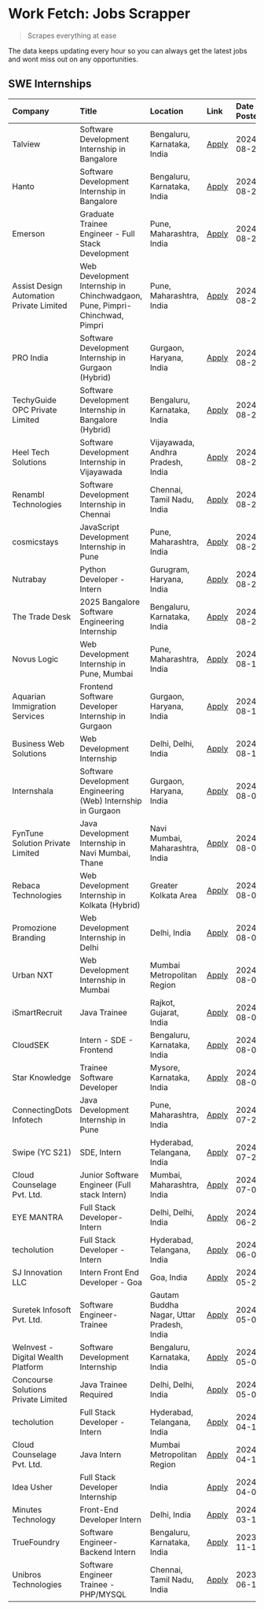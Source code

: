 # Work Fetch: Jobs Scrapper
> Scrapes everything at ease

The data keeps updating every hour so you can always get the latest jobs and wont miss out on any opportunities.

## SWE Internships
<!--START_SECTION:workfetch-->
| Company                                  | Title                                                                       | Location                                  | Link                                                                                                                                                                                                                                                                                                                 | Date Posted   |
|:-----------------------------------------|:----------------------------------------------------------------------------|:------------------------------------------|:---------------------------------------------------------------------------------------------------------------------------------------------------------------------------------------------------------------------------------------------------------------------------------------------------------------------|:--------------|
| Talview                                  | Software Development Internship in Bangalore                                | Bengaluru, Karnataka, India               | [Apply](https://in.linkedin.com/jobs/view/software-development-internship-in-bangalore-at-talview-4012997749?position=5&pageNum=0&refId=AFtTeZccLkhKIoVYK4M1mA%3D%3D&trackingId=3CghaJ%2FmiPGD7wgy3N7LeQ%3D%3D&trk=public_jobs_jserp-result_search-card)                                                             | 2024-08-29    |
| Hanto                                    | Software Development Internship in Bangalore                                | Bengaluru, Karnataka, India               | [Apply](https://in.linkedin.com/jobs/view/software-development-internship-in-bangalore-at-hanto-4013200427?position=12&pageNum=0&refId=AFtTeZccLkhKIoVYK4M1mA%3D%3D&trackingId=7lxUIbaWe%2BF07%2BPtLKPagw%3D%3D&trk=public_jobs_jserp-result_search-card)                                                            | 2024-08-29    |
| Emerson                                  | Graduate Trainee Engineer - Full Stack Development                          | Pune, Maharashtra, India                  | [Apply](https://in.linkedin.com/jobs/view/graduate-trainee-engineer-full-stack-development-at-emerson-4012695874?position=57&pageNum=0&refId=AFtTeZccLkhKIoVYK4M1mA%3D%3D&trackingId=6aocSSa1coykoQQj7BeuMA%3D%3D&trk=public_jobs_jserp-result_search-card)                                                          | 2024-08-29    |
| Assist Design Automation Private Limited | Web Development Internship in Chinchwadgaon, Pune, Pimpri-Chinchwad, Pimpri | Pune, Maharashtra, India                  | [Apply](https://in.linkedin.com/jobs/view/web-development-internship-in-chinchwadgaon-pune-pimpri-chinchwad-pimpri-at-assist-design-automation-private-limited-4010147193?position=58&pageNum=0&refId=AFtTeZccLkhKIoVYK4M1mA%3D%3D&trackingId=oRTkrUeLVIPtAOeTFixGsg%3D%3D&trk=public_jobs_jserp-result_search-card) | 2024-08-28    |
| PRO India                                | Software Development Internship in Gurgaon (Hybrid)                         | Gurgaon, Haryana, India                   | [Apply](https://in.linkedin.com/jobs/view/software-development-internship-in-gurgaon-hybrid-at-pro-india-4009587664?position=37&pageNum=0&refId=AFtTeZccLkhKIoVYK4M1mA%3D%3D&trackingId=dk8eran%2FEQaRrQ6%2BGMlwPw%3D%3D&trk=public_jobs_jserp-result_search-card)                                                   | 2024-08-24    |
| TechyGuide OPC Private Limited           | Software Development Internship in Bangalore (Hybrid)                       | Bengaluru, Karnataka, India               | [Apply](https://in.linkedin.com/jobs/view/software-development-internship-in-bangalore-hybrid-at-techyguide-opc-private-limited-4009591646?position=44&pageNum=0&refId=AFtTeZccLkhKIoVYK4M1mA%3D%3D&trackingId=3d%2B8%2By1VWVOI2OxZzWxGBA%3D%3D&trk=public_jobs_jserp-result_search-card)                            | 2024-08-24    |
| Heel Tech Solutions                      | Software Development Internship in Vijayawada                               | Vijayawada, Andhra Pradesh, India         | [Apply](https://in.linkedin.com/jobs/view/software-development-internship-in-vijayawada-at-heel-tech-solutions-4007906692?position=30&pageNum=0&refId=AFtTeZccLkhKIoVYK4M1mA%3D%3D&trackingId=nyX3bjIGl5XuagtMT8CpmA%3D%3D&trk=public_jobs_jserp-result_search-card)                                                 | 2024-08-22    |
| Renambl Technologies                     | Software Development Internship in Chennai                                  | Chennai, Tamil Nadu, India                | [Apply](https://in.linkedin.com/jobs/view/software-development-internship-in-chennai-at-renambl-technologies-4007910299?position=40&pageNum=0&refId=AFtTeZccLkhKIoVYK4M1mA%3D%3D&trackingId=DzGlRLdrar0iABYwl6dTHQ%3D%3D&trk=public_jobs_jserp-result_search-card)                                                   | 2024-08-22    |
| cosmicstays                              | JavaScript Development Internship in Pune                                   | Pune, Maharashtra, India                  | [Apply](https://in.linkedin.com/jobs/view/javascript-development-internship-in-pune-at-cosmicstays-4007904825?position=50&pageNum=0&refId=AFtTeZccLkhKIoVYK4M1mA%3D%3D&trackingId=%2F3nIm9ek1hl19fpbg2u%2FKA%3D%3D&trk=public_jobs_jserp-result_search-card)                                                         | 2024-08-22    |
| Nutrabay                                 | Python Developer - Intern                                                   | Gurugram, Haryana, India                  | [Apply](https://in.linkedin.com/jobs/view/python-developer-intern-at-nutrabay-4003909226?position=36&pageNum=0&refId=AFtTeZccLkhKIoVYK4M1mA%3D%3D&trackingId=fDX%2FtjS4wmkVZGS8spDwLA%3D%3D&trk=public_jobs_jserp-result_search-card)                                                                                | 2024-08-21    |
| The Trade Desk                           | 2025 Bangalore Software Engineering Internship                              | Bengaluru, Karnataka, India               | [Apply](https://in.linkedin.com/jobs/view/2025-bangalore-software-engineering-internship-at-the-trade-desk-3987456531?position=9&pageNum=0&refId=AFtTeZccLkhKIoVYK4M1mA%3D%3D&trackingId=SDdKnobOYHp9wHHasHWTaQ%3D%3D&trk=public_jobs_jserp-result_search-card)                                                      | 2024-08-20    |
| Novus Logic                              | Web Development Internship in Pune, Mumbai                                  | Pune, Maharashtra, India                  | [Apply](https://in.linkedin.com/jobs/view/web-development-internship-in-pune-mumbai-at-novus-logic-4003713081?position=39&pageNum=0&refId=AFtTeZccLkhKIoVYK4M1mA%3D%3D&trackingId=gMDAAGFlVYHvOOXTKirRXw%3D%3D&trk=public_jobs_jserp-result_search-card)                                                             | 2024-08-17    |
| Aquarian Immigration Services            | Frontend Software Developer Internship in Gurgaon                           | Gurgaon, Haryana, India                   | [Apply](https://in.linkedin.com/jobs/view/frontend-software-developer-internship-in-gurgaon-at-aquarian-immigration-services-4003119832?position=60&pageNum=0&refId=AFtTeZccLkhKIoVYK4M1mA%3D%3D&trackingId=1TazZNJ7fM8M4TWyZyLIaQ%3D%3D&trk=public_jobs_jserp-result_search-card)                                   | 2024-08-16    |
| Business Web Solutions                   | Web Development Internship                                                  | Delhi, Delhi, India                       | [Apply](https://in.linkedin.com/jobs/view/web-development-internship-at-business-web-solutions-3997105289?position=54&pageNum=0&refId=AFtTeZccLkhKIoVYK4M1mA%3D%3D&trackingId=VGe6om1mG7YiuVWGgN5tww%3D%3D&trk=public_jobs_jserp-result_search-card)                                                                 | 2024-08-10    |
| Internshala                              | Software Development Engineering (Web) Internship in Gurgaon                | Gurgaon, Haryana, India                   | [Apply](https://in.linkedin.com/jobs/view/software-development-engineering-web-internship-in-gurgaon-at-internshala-3997620471?position=3&pageNum=0&refId=AFtTeZccLkhKIoVYK4M1mA%3D%3D&trackingId=xDb52hiz7zrSA17FxurqBg%3D%3D&trk=public_jobs_jserp-result_search-card)                                             | 2024-08-09    |
| FynTune Solution Private Limited         | Java Development Internship in Navi Mumbai, Thane                           | Navi Mumbai, Maharashtra, India           | [Apply](https://in.linkedin.com/jobs/view/java-development-internship-in-navi-mumbai-thane-at-fyntune-solution-private-limited-3997617373?position=17&pageNum=0&refId=AFtTeZccLkhKIoVYK4M1mA%3D%3D&trackingId=ioiT0%2F2gBhwwiEVdYepYlA%3D%3D&trk=public_jobs_jserp-result_search-card)                               | 2024-08-09    |
| Rebaca Technologies                      | Web Development Internship in Kolkata (Hybrid)                              | Greater Kolkata Area                      | [Apply](https://in.linkedin.com/jobs/view/web-development-internship-in-kolkata-hybrid-at-rebaca-technologies-3997621369?position=35&pageNum=0&refId=AFtTeZccLkhKIoVYK4M1mA%3D%3D&trackingId=EiuRQuvynrhn8hI%2F0mjwjg%3D%3D&trk=public_jobs_jserp-result_search-card)                                                | 2024-08-09    |
| Promozione Branding                      | Web Development Internship in Delhi                                         | Delhi, India                              | [Apply](https://in.linkedin.com/jobs/view/web-development-internship-in-delhi-at-promozione-branding-3995559880?position=24&pageNum=0&refId=AFtTeZccLkhKIoVYK4M1mA%3D%3D&trackingId=Hu0%2FFw71SCeTW2rY%2BKm46g%3D%3D&trk=public_jobs_jserp-result_search-card)                                                       | 2024-08-07    |
| Urban NXT                                | Web Development Internship in Mumbai                                        | Mumbai Metropolitan Region                | [Apply](https://in.linkedin.com/jobs/view/web-development-internship-in-mumbai-at-urban-nxt-3995561641?position=55&pageNum=0&refId=AFtTeZccLkhKIoVYK4M1mA%3D%3D&trackingId=HKxOEMai7yqEMkefduXq2Q%3D%3D&trk=public_jobs_jserp-result_search-card)                                                                    | 2024-08-07    |
| iSmartRecruit                            | Java Trainee                                                                | Rajkot, Gujarat, India                    | [Apply](https://in.linkedin.com/jobs/view/java-trainee-at-ismartrecruit-3992301825?position=29&pageNum=0&refId=AFtTeZccLkhKIoVYK4M1mA%3D%3D&trackingId=cBdPrPXksRgXSbk5fdScXg%3D%3D&trk=public_jobs_jserp-result_search-card)                                                                                        | 2024-08-06    |
| CloudSEK                                 | Intern - SDE - Frontend                                                     | Bengaluru, Karnataka, India               | [Apply](https://in.linkedin.com/jobs/view/intern-sde-frontend-at-cloudsek-3991574495?position=21&pageNum=0&refId=AFtTeZccLkhKIoVYK4M1mA%3D%3D&trackingId=VfTi0Bf%2BPO8wgmxecUAvHw%3D%3D&trk=public_jobs_jserp-result_search-card)                                                                                    | 2024-08-02    |
| Star Knowledge                           | Trainee Software Developer                                                  | Mysore, Karnataka, India                  | [Apply](https://in.linkedin.com/jobs/view/trainee-software-developer-at-star-knowledge-3991516161?position=49&pageNum=0&refId=AFtTeZccLkhKIoVYK4M1mA%3D%3D&trackingId=2O3MWwo7jovqVId6PNRTCQ%3D%3D&trk=public_jobs_jserp-result_search-card)                                                                         | 2024-08-02    |
| ConnectingDots Infotech                  | Java Development Internship in Pune                                         | Pune, Maharashtra, India                  | [Apply](https://in.linkedin.com/jobs/view/java-development-internship-in-pune-at-connectingdots-infotech-3983314097?position=38&pageNum=0&refId=AFtTeZccLkhKIoVYK4M1mA%3D%3D&trackingId=G3qdKvmybbeLPuZact5n1Q%3D%3D&trk=public_jobs_jserp-result_search-card)                                                       | 2024-07-26    |
| Swipe (YC S21)                           | SDE, Intern                                                                 | Hyderabad, Telangana, India               | [Apply](https://in.linkedin.com/jobs/view/sde-intern-at-swipe-yc-s21-3980368092?position=53&pageNum=0&refId=AFtTeZccLkhKIoVYK4M1mA%3D%3D&trackingId=2XY95kJYWCxG%2FsG%2FiHOkyQ%3D%3D&trk=public_jobs_jserp-result_search-card)                                                                                       | 2024-07-22    |
| Cloud Counselage Pvt. Ltd.               | Junior Software Engineer (Full stack Intern)                                | Mumbai, Maharashtra, India                | [Apply](https://in.linkedin.com/jobs/view/junior-software-engineer-full-stack-intern-at-cloud-counselage-pvt-ltd-3967725851?position=19&pageNum=0&refId=AFtTeZccLkhKIoVYK4M1mA%3D%3D&trackingId=yuhTX4%2Fitq%2Bp1VnjNVb4yQ%3D%3D&trk=public_jobs_jserp-result_search-card)                                           | 2024-07-09    |
| EYE MANTRA                               | Full Stack Developer- Intern                                                | Delhi, Delhi, India                       | [Apply](https://in.linkedin.com/jobs/view/full-stack-developer-intern-at-eye-mantra-3960988037?position=48&pageNum=0&refId=AFtTeZccLkhKIoVYK4M1mA%3D%3D&trackingId=oIN7E25vo1f8aecdUE9ZRQ%3D%3D&trk=public_jobs_jserp-result_search-card)                                                                            | 2024-06-28    |
| techolution                              | Full Stack Developer - Intern                                               | Hyderabad, Telangana, India               | [Apply](https://in.linkedin.com/jobs/view/full-stack-developer-intern-at-techolution-3947911862?position=51&pageNum=0&refId=AFtTeZccLkhKIoVYK4M1mA%3D%3D&trackingId=RUfwoVwHnANSm6I%2Fo37pww%3D%3D&trk=public_jobs_jserp-result_search-card)                                                                         | 2024-06-06    |
| SJ Innovation LLC                        | Intern Front End Developer - Goa                                            | Goa, India                                | [Apply](https://in.linkedin.com/jobs/view/intern-front-end-developer-goa-at-sj-innovation-llc-3931678611?position=15&pageNum=0&refId=AFtTeZccLkhKIoVYK4M1mA%3D%3D&trackingId=7aXtpogU3Fr5GZ0Zo1aVdA%3D%3D&trk=public_jobs_jserp-result_search-card)                                                                  | 2024-05-24    |
| Suretek Infosoft Pvt. Ltd.               | Software Engineer-Trainee                                                   | Gautam Buddha Nagar, Uttar Pradesh, India | [Apply](https://in.linkedin.com/jobs/view/software-engineer-trainee-at-suretek-infosoft-pvt-ltd-3916999948?position=41&pageNum=0&refId=AFtTeZccLkhKIoVYK4M1mA%3D%3D&trackingId=MtlBrOkACN%2BjB0EvgF3JKA%3D%3D&trk=public_jobs_jserp-result_search-card)                                                              | 2024-05-04    |
| WeInvest - Digital Wealth Platform       | Software Development Internship                                             | Bengaluru, Karnataka, India               | [Apply](https://in.linkedin.com/jobs/view/software-development-internship-at-weinvest-digital-wealth-platform-3912867225?position=2&pageNum=0&refId=AFtTeZccLkhKIoVYK4M1mA%3D%3D&trackingId=Mc50vtRamMdsH6cs2JQ%2FVA%3D%3D&trk=public_jobs_jserp-result_search-card)                                                 | 2024-05-01    |
| Concourse Solutions Private Limited      | Java Trainee Required                                                       | Delhi, Delhi, India                       | [Apply](https://in.linkedin.com/jobs/view/java-trainee-required-at-concourse-solutions-private-limited-3912869388?position=13&pageNum=0&refId=AFtTeZccLkhKIoVYK4M1mA%3D%3D&trackingId=n%2BgF26MmoR4AN%2FlhRG6PjQ%3D%3D&trk=public_jobs_jserp-result_search-card)                                                     | 2024-05-01    |
| techolution                              | Full Stack Developer - Intern                                               | Hyderabad, Telangana, India               | [Apply](https://in.linkedin.com/jobs/view/full-stack-developer-intern-at-techolution-3904814977?position=59&pageNum=0&refId=AFtTeZccLkhKIoVYK4M1mA%3D%3D&trackingId=iFZbCUti6vgvMO2uVOPgJg%3D%3D&trk=public_jobs_jserp-result_search-card)                                                                           | 2024-04-18    |
| Cloud Counselage Pvt. Ltd.               | Java Intern                                                                 | Mumbai Metropolitan Region                | [Apply](https://in.linkedin.com/jobs/view/java-intern-at-cloud-counselage-pvt-ltd-3896025667?position=43&pageNum=0&refId=AFtTeZccLkhKIoVYK4M1mA%3D%3D&trackingId=feBzyjSfWTEdcBTV4z7B2w%3D%3D&trk=public_jobs_jserp-result_search-card)                                                                              | 2024-04-12    |
| Idea Usher                               | Full Stack Developer Internship                                             | India                                     | [Apply](https://in.linkedin.com/jobs/view/full-stack-developer-internship-at-idea-usher-3879565540?position=26&pageNum=0&refId=AFtTeZccLkhKIoVYK4M1mA%3D%3D&trackingId=UY4RWOsLC0qY%2FRfrRHptCQ%3D%3D&trk=public_jobs_jserp-result_search-card)                                                                      | 2024-04-01    |
| Minutes Technology                       | Front-End Developer Intern                                                  | Delhi, India                              | [Apply](https://in.linkedin.com/jobs/view/front-end-developer-intern-at-minutes-technology-3853712549?position=23&pageNum=0&refId=AFtTeZccLkhKIoVYK4M1mA%3D%3D&trackingId=ppJY3X59PA5pBTzbhHC37g%3D%3D&trk=public_jobs_jserp-result_search-card)                                                                     | 2024-03-14    |
| TrueFoundry                              | Software Engineer-Backend Intern                                            | Bengaluru, Karnataka, India               | [Apply](https://in.linkedin.com/jobs/view/software-engineer-backend-intern-at-truefoundry-3779508170?position=45&pageNum=0&refId=AFtTeZccLkhKIoVYK4M1mA%3D%3D&trackingId=hlzHEtjab%2FQav1ug2UE8Aw%3D%3D&trk=public_jobs_jserp-result_search-card)                                                                    | 2023-11-10    |
| Unibros Technologies                     | Software Engineer Trainee - PHP/MYSQL                                       | Chennai, Tamil Nadu, India                | [Apply](https://in.linkedin.com/jobs/view/software-engineer-trainee-php-mysql-at-unibros-technologies-3656599241?position=46&pageNum=0&refId=AFtTeZccLkhKIoVYK4M1mA%3D%3D&trackingId=mE7%2BN7Ud7NXoF8aLthqF1w%3D%3D&trk=public_jobs_jserp-result_search-card)                                                        | 2023-06-12    |
<!--END_SECTION:workfetch-->
